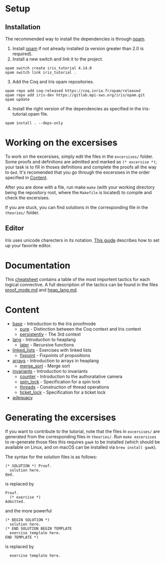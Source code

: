 # Setup
## Installation
The recommended way to install the dependencies is through [opam](https://opam.ocaml.org/doc/Install.html).

1. Install [opam](https://opam.ocaml.org/doc/Install.html) if not already installed (a version greater than 2.0 is required).
2. Install a new switch and link it to the project.
```
opam switch create iris_tutorial 4.14.0
opam switch link iris_tutorial .
```
3. Add the Coq and Iris opam repositories.
```
opam repo add coq-released https://coq.inria.fr/opam/released
opam repo add iris-dev https://gitlab.mpi-sws.org/iris/opam.git
opam update
```
4. Install the right version of the dependencies as specified in the iris-tutorial.opam file.
```
opam install . --deps-only
```

# Working on the excersises
To work on the excersises, simply edit the files in the `excersises/` folder. Some proofs and definitions are admitted and marked as `(* excersise *)`; your task is to fill in thoses definitions and complete the proofs all the way to `Qed`. It's recomended that you go through the excersises in the order specified in [Content](README.md#content).

After you are done with a file, run make `make` (with your working directory being the repository root, where the `Makefile` is located) to compile and check the excersises.

If you are stuck, you can find solutions in the corresponding file in the `theories/` folder.

## Editor
Iris uses unicode charecters in its notation. [This guide](https://gitlab.mpi-sws.org/iris/iris/-/blob/master/docs/editor.md) describes how to set up your favorite editor.

# Documentation
This [cheatsheet](/cheatsheet.md) contains a table of the most importent tactics for each logical connective. A full description of the tactics can be found in the files [proof_mode.md](https://gitlab.mpi-sws.org/iris/iris/-/blob/master/docs/proof_mode.md) and  [heap_lang.md](https://gitlab.mpi-sws.org/iris/iris/-/blob/master/docs/heap_lang.md).

# Content
- [base](/theories/base.v) - Introduction to the Iris proofmode
  - [pure](/theories/pure.v) - Distinction between the Coq context and Iris context
  - [persistently](/theories/persistently.v) - The 3rd context
- [lang](/theories/lang.v) - Introduction to heaplang
  - [later](/theories/later.v) - Recursive functions
- [linked_lists](/theories/linked_lists.v) - Exercises with linked lists
  - [fixpoint](/theories/fixpoint.v) - Fixpoints of propositions
- [arrays](/theories/arrays.v) - Introduction to arrays in heaplang
  - [merge_sort](/theories/merge_sort.v) - Merge sort
- [invariants](/theories/invariants.v) - Introduction to invariants
  - [counter](/theories/counter.v) - Introduction to the authoratative camera
  - [spin_lock](/theories/spin_lock.v) - Specification for a spin lock
  - [threads](/theories/threads.v) - Construction of thread operations
  - [ticket_lock](/theories/ticket_lock.v) - Specification for a ticket lock
- [adequacy](/theories/adequacy.v)

# Generating the excersises
If you want to contribute to the tutorial, note that the files in `excersises/` are generated from the corresponding files in `theories/`. Run `make excersises` to re-generate those files this requires `gawk` to be installed (which should be available on Linux, and on macOS can be installed via `brew install gawk`).

The syntax for the solution files is as follows:

    (* SOLUTION *) Proof.
      solution here.
    Qed.

is replaced by

    Proof.
      (* exercise *)
    Admitted.

and the more powerful

    (* BEGIN SOLUTION *)
      solution here.
    (* END SOLUTION BEGIN TEMPLATE
      exercise template here.
    END TEMPLATE *)

is replaced by

      exercise template here.